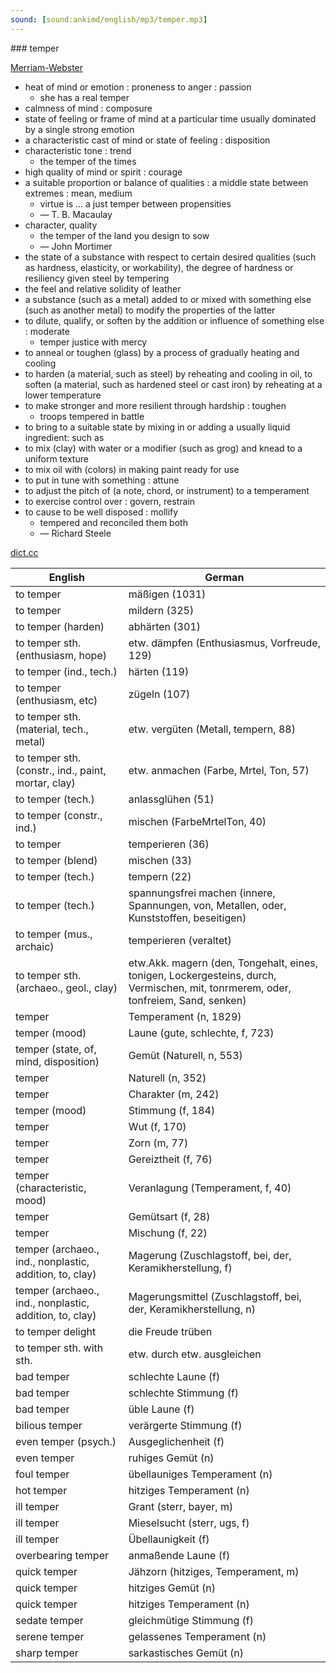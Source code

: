 ```yaml
---
sound: [sound:ankimd/english/mp3/temper.mp3]
---
```


\### temper

[Merriam-Webster](https://www.merriam-webster.com/dictionary/temper)

- heat of mind or emotion : proneness to anger : passion
    - she has a real temper
- calmness of mind : composure
- state of feeling or frame of mind at a particular time usually dominated by a single strong emotion
- a characteristic cast of mind or state of feeling : disposition
- characteristic tone : trend
    - the temper of the times
- high quality of mind or spirit : courage
- a suitable proportion or balance of qualities : a middle state between extremes : mean, medium
    - virtue is … a just temper between propensities
    - — T. B. Macaulay
- character, quality
    - the temper of the land you design to sow
    - — John Mortimer
- the state of a substance with respect to certain desired qualities (such as hardness, elasticity, or workability), the degree of hardness or resiliency given steel by tempering
- the feel and relative solidity of leather
- a substance (such as a metal) added to or mixed with something else (such as another metal) to modify the properties of the latter
- to dilute, qualify, or soften by the addition or influence of something else : moderate
    - temper justice with mercy
- to anneal or toughen (glass) by a process of gradually heating and cooling
- to harden (a material, such as steel) by reheating and cooling in oil, to soften (a material, such as hardened steel or cast iron) by reheating at a lower temperature
- to make stronger and more resilient through hardship : toughen
    - troops tempered in battle
- to bring to a suitable state by mixing in or adding a usually liquid ingredient: such as
- to mix (clay) with water or a modifier (such as grog) and knead to a uniform texture
- to mix oil with (colors) in making paint ready for use
- to put in tune with something : attune
- to adjust the pitch of (a note, chord, or instrument) to a temperament
- to exercise control over : govern, restrain
- to cause to be well disposed : mollify
    - tempered and reconciled them both
    - — Richard Steele

[dict.cc](https://www.dict.cc/temper)

| English        | German       |
| -------------- | ------------ |
| to temper | mäßigen (1031) |
| to temper | mildern (325) |
| to temper (harden) | abhärten (301) |
| to temper sth. (enthusiasm, hope) | etw. dämpfen (Enthusiasmus, Vorfreude, 129) |
| to temper (ind., tech.) | härten (119) |
| to temper (enthusiasm, etc) | zügeln (107) |
| to temper sth. (material, tech., metal) | etw. vergüten (Metall, tempern, 88) |
| to temper sth. (constr., ind., paint, mortar, clay) | etw. anmachen (Farbe, Mrtel, Ton, 57) |
| to temper (tech.) | anlassglühen (51) |
| to temper (constr., ind.) | mischen (FarbeMrtelTon, 40) |
| to temper | temperieren (36) |
| to temper (blend) | mischen (33) |
| to temper (tech.) | tempern (22) |
| to temper (tech.) | spannungsfrei machen (innere, Spannungen, von, Metallen, oder, Kunststoffen, beseitigen) |
| to temper (mus., archaic) | temperieren (veraltet) |
| to temper sth. (archaeo., geol., clay) | etw.Akk. magern (den, Tongehalt, eines, tonigen, Lockergesteins, durch, Vermischen, mit, tonrmerem, oder, tonfreiem, Sand, senken) |
| temper | Temperament (n, 1829) |
| temper (mood) | Laune (gute, schlechte, f, 723) |
| temper (state, of, mind, disposition) | Gemüt (Naturell, n, 553) |
| temper | Naturell (n, 352) |
| temper | Charakter (m, 242) |
| temper (mood) | Stimmung (f, 184) |
| temper | Wut (f, 170) |
| temper | Zorn (m, 77) |
| temper | Gereiztheit (f, 76) |
| temper (characteristic, mood) | Veranlagung (Temperament, f, 40) |
| temper | Gemütsart (f, 28) |
| temper | Mischung (f, 22) |
| temper (archaeo., ind., nonplastic, addition, to, clay) | Magerung (Zuschlagstoff, bei, der, Keramikherstellung, f) |
| temper (archaeo., ind., nonplastic, addition, to, clay) | Magerungsmittel (Zuschlagstoff, bei, der, Keramikherstellung, n) |
| to temper delight | die Freude trüben |
| to temper sth. with sth. | etw. durch etw. ausgleichen |
| bad temper | schlechte Laune (f) |
| bad temper | schlechte Stimmung (f) |
| bad temper | üble Laune (f) |
| bilious temper | verärgerte Stimmung (f) |
| even temper (psych.) | Ausgeglichenheit (f) |
| even temper | ruhiges Gemüt (n) |
| foul temper | übellauniges Temperament (n) |
| hot temper | hitziges Temperament (n) |
| ill temper | Grant (sterr, bayer, m) |
| ill temper | Mieselsucht (sterr, ugs, f) |
| ill temper | Übellaunigkeit (f) |
| overbearing temper | anmaßende Laune (f) |
| quick temper | Jähzorn (hitziges, Temperament, m) |
| quick temper | hitziges Gemüt (n) |
| quick temper | hitziges Temperament (n) |
| sedate temper | gleichmütige Stimmung (f) |
| serene temper | gelassenes Temperament (n) |
| sharp temper | sarkastisches Gemüt (n) |
